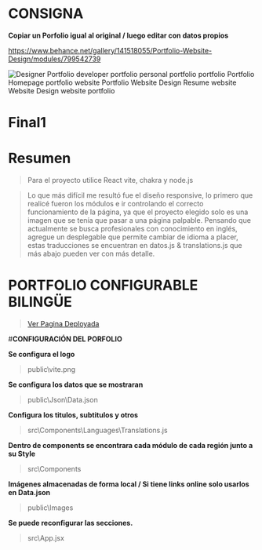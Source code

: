 # CONSIGNA
**Copiar un Porfolio igual al original / luego editar con datos propios**


https://www.behance.net/gallery/141518055/Portfolio-Website-Design/modules/799542739

<img src="https://mir-s3-cdn-cf.behance.net/project_modules/1400/c4fbb7141518055.62557e78c84eb.png" srcset="https://mir-s3-cdn-cf.behance.net/project_modules/disp/c4fbb7141518055.62557e78c84eb.png 600w, https://mir-s3-cdn-cf.behance.net/project_modules/fs/c4fbb7141518055.62557e78c84eb.png 1440w, https://mir-s3-cdn-cf.behance.net/project_modules/max_1200/c4fbb7141518055.62557e78c84eb.png 1200w, https://mir-s3-cdn-cf.behance.net/project_modules/1400/c4fbb7141518055.62557e78c84eb.png 1400w, https://mir-s3-cdn-cf.behance.net/project_modules/1400_opt_1/c4fbb7141518055.62557e78c84eb.png 1400w" sizes="(max-width: 1400px) 100vw, 1400px" class="ImageElement-image-SRv ImageElement-blockPointerEvents-Rkg" alt="Designer Portfolio developer portfolio personal portfolio portfolio Portfolio Homepage portfolio website Portfolio Website Design Resume website Website Design website portfolio" loading="lazy" fetchpriority="auto">



# Final1

# **Resumen**
>Para el proyecto utilice React vite, chakra y node.js

>Lo que más difícil me resultó fue el diseño responsive, lo primero que realicé fueron los módulos e ir controlando el correcto funcionamiento de la página, ya que el proyecto elegido solo es una imagen que se tenía que pasar a una página palpable. Pensando que actualmente se busca profesionales con conocimiento en inglés, agregue un desplegable que permite cambiar de idioma a placer, estas traducciones se encuentran en datos.js & translations.js que más abajo pueden ver con más detalle.


# PORTFOLIO CONFIGURABLE BILINGÜE
>[Ver Pagina Deployada](https://porfolio-react-chakra.netlify.app/)


#**CONFIGURACIÓN DEL PORFOLIO**

**Se configura el logo**

>   public\vite.png

**Se configura los datos que se mostraran**

>   public\Json\Data.json

**Configura los titulos, subtitulos y otros**

>   src\Components\Languages\Translations.js

**Dentro de components se encontrara cada módulo de cada región junto a su Style**

>   src\Components

**Imágenes almacenadas de forma local / Si tiene links online solo usarlos en Data.json**

>   public\Images

**Se puede reconfigurar las secciones.**

>   src\App.jsx
